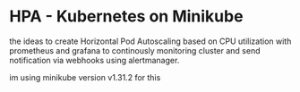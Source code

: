 # HPA - Kubernetes on Minikube

the ideas to create Horizontal Pod Autoscaling based on CPU utilization with prometheus and grafana to continously monitoring cluster and send notification via  webhooks using alertmanager.

im using minikube version v1.31.2 for this